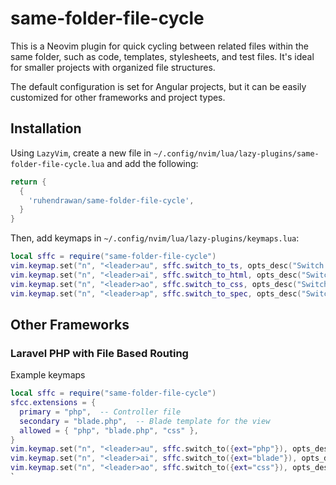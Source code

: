 # same-folder-file-cycle

This is a Neovim plugin for quick cycling between related files within the same folder, such as code, templates, stylesheets, and test files. It's ideal for smaller projects with organized file structures.

The default configuration is set for Angular projects, but it can be easily customized for other frameworks and project types.

## Installation

Using `LazyVim`, create a new file in `~/.config/nvim/lua/lazy-plugins/same-folder-file-cycle.lua` and add the following:

```lua
return {
  {
    'ruhendrawan/same-folder-file-cycle',
  }
}
```

Then, add keymaps in `~/.config/nvim/lua/lazy-plugins/keymaps.lua`:

```lua
local sffc = require("same-folder-file-cycle")
vim.keymap.set("n", "<leader>au", sffc.switch_to_ts, opts_desc("Switch to TypeScript"))
vim.keymap.set("n", "<leader>ai", sffc.switch_to_html, opts_desc("Switch to HTML"))
vim.keymap.set("n", "<leader>ao", sffc.switch_to_css, opts_desc("Switch to CSS"))
vim.keymap.set("n", "<leader>ap", sffc.switch_to_spec, opts_desc("Switch to Spec"))
```

## Other Frameworks

### Laravel PHP with File Based Routing

Example keymaps

```lua
local sffc = require("same-folder-file-cycle")
sfcc.extensions = {
  primary = "php",  -- Controller file
  secondary = "blade.php",  -- Blade template for the view
  allowed = { "php", "blade.php", "css" },
}
vim.keymap.set("n", "<leader>au", sffc.switch_to({ext="php"}), opts_desc("Switch to Code"))
vim.keymap.set("n", "<leader>ai", sffc.switch_to({ext="blade"}), opts_desc("Switch to HTML"))
vim.keymap.set("n", "<leader>ao", sffc.switch_to({ext="css"}), opts_desc("Switch to CSS"))
`
```
